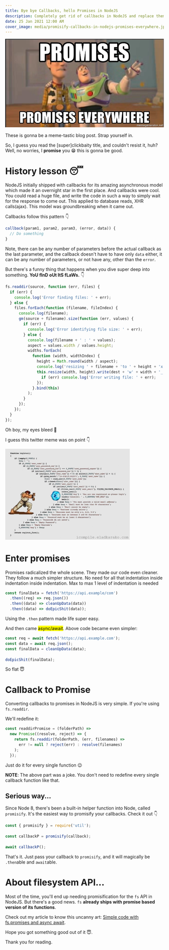 ```yaml
---
title: Bye bye Callbacks, hello Promises in NodeJS
description: Completely get rid of callbacks in NodeJS and replace them with the great Promises.
date: 25 Jan 2021 12:00 AM
cover_image: media/promisify-callbacks-in-nodejs-promises-everywhere.jpg
---
```


![Promise, promises everywhere](../../static/media/promisify-callbacks-in-nodejs-promises-everywhere.jpg)

These is gonna be a meme-tastic blog post. Strap yourself in.

So, I guess you read the [super]clickbaity title, and couldn't resist it, huh? Well, no worries, I **promise** you 😁 this is gonna be good.

# History lesson 😴

NodeJS initially shipped with callbacks for its amazing asynchronous model which made it an overnight star in the first place. And callbacks were cool. You could read a huge file, and write the code in such a way to simply wait for the response to come out. This applied to database reads, XHR calls(ajax). This model was groundbreaking when it came out.

Callbacks follow this pattern 👇

```js
callback(param1, param2, param3, (error, data)) {
  // Do something
}
```

Note, there can be any number of parameters before the actual callback as the last parameter, and the callback doesn't have to have only `data` either, it can be any number of parameters, or not have any, other than the `error`.

But there's a funny thing that happens when you dive super deep into something. **YoU fInD oUt ItS fLaWs.** 👇

```js
fs.readdir(source, function (err, files) {
  if (err) {
    console.log('Error finding files: ' + err);
  } else {
    files.forEach(function (filename, fileIndex) {
      console.log(filename);
      gm(source + filename).size(function (err, values) {
        if (err) {
          console.log('Error identifying file size: ' + err);
        } else {
          console.log(filename + ' : ' + values);
          aspect = values.width / values.height;
          widths.forEach(
            function (width, widthIndex) {
              height = Math.round(width / aspect);
              console.log('resizing ' + filename + 'to ' + height + 'x' + height);
              this.resize(width, height).write(dest + 'w' + width + '_' + filename, function (err) {
                if (err) console.log('Error writing file: ' + err);
              });
            }.bind(this)
          );
        }
      });
    });
  }
});
```

Oh boy, my eyes bleed 🙈

I guess this twitter meme was on point 👇

![Goku pushing callbacks](../../static/media/promisify-callbacks-in-nodejs-goku-meme.gif)

# Enter promises

Promises radicalized the whole scene. They made our code even cleaner. They follow a much simpler structure. No need for all that indentation inside indentation inside indentation. Max to max 1 level of indentation is needed

```js
const finalData = fetch('https://api.example/com')
  .then((req) => req.json())
  .then((data) => cleanUpData(data))
  .then((data) => doEpicShit(data));
```

Using the `.then` pattern made life super easy.

And then came <mark>async/await</mark>. Above code became even simpler:

```js
const req = await fetch('https://api.example.com');
const data = await req.json();
const finalData = cleanUpData(data);

doEpicShit(finalData);
```

So flat 😇

# Callback to Promise

Converting callbacks to promises in NodeJS is very simple. If you're using `fs.readdir`.

We'll redefine it:

```js
const readdirPromise = (folderPath) =>
  new Promise((resolve, reject) => {
    return fs.readdir(folderPath, (err, filenames) =>
      err != null ? reject(err) : resolve(filenames)
    );
  });
```

Just do it for every single function 😉

**NOTE**: The above part was a joke. You don't need to redefine every single callback function like that.

## Serious way...

Since Node 8, there's been a built-in helper function into Node, called `promisify`. It's the easiest way to promisify your callbacks. Check it out 👇

```js
const { promisify } = require('util');

const callbackP = promisify(callback);

await callbackP();
```

That's it. Just pass your callback to `promisify`, and it will magically be `.then`able and `await`able.

# About filesystem API...

Most of the time, you'll end up needing promisification for the `fs` API in NodeJS. But there's a good news. `fs` **already ships with promise based version of its functions**.

Check out my article to know this uncanny art: [Simple code with fs.promises and async await](https://puruvj.dev/blog/fs-promises).

Hope you got something good out of it 😇.

Thank you for reading.
